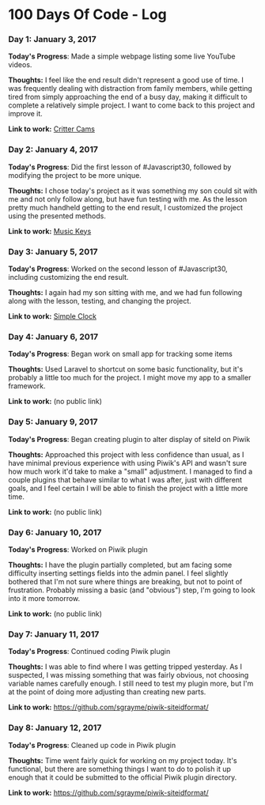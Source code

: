 # 100 Days Of Code - Log

### Day 1: January 3, 2017

**Today's Progress**: Made a simple webpage listing some live YouTube videos.

**Thoughts:** I feel like the end result didn't represent a good use of time. I was frequently dealing with distraction from family members, while getting tired from simply approaching the end of a busy day, making it difficult to complete a relatively simple project. I want to come back to this project and improve it.

**Link to work:** [Critter Cams](https://sgrayme.github.io/crittercams/)

### Day 2: January 4, 2017

**Today's Progress**: Did the first lesson of #Javascript30, followed by modifying the project to be more unique.

**Thoughts:** I chose today's project as it was something my son could sit with me and not only follow along, but have fun testing with me. As the lesson pretty much handheld getting to the end result, I customized the project using the presented methods.

**Link to work:** [Music Keys](https://js30.sgray.me/music-keys/)

### Day 3: January 5, 2017

**Today's Progress**: Worked on the second lesson of #Javascript30, including customizing the end result.

**Thoughts:** I again had my son sitting with me, and we had fun following along with the lesson, testing, and changing the project.

**Link to work:** [Simple Clock](https://js30.sgray.me/clock/)

### Day 4: January 6, 2017

**Today's Progress**: Began work on small app for tracking some items

**Thoughts:** Used Laravel to shortcut on some basic functionality, but it's probably a little too much for the project. I might move my app to a smaller framework.

**Link to work:** (no public link)

### Day 5: January 9, 2017

**Today's Progress**: Began creating plugin to alter display of siteId on Piwik

**Thoughts:** Approached this project with less confidence than usual, as I have minimal previous experience with using Piwik's API and wasn't sure how much work it'd take to make a "small" adjustment. I managed to find a couple plugins that behave similar to what I was after, just with different goals, and I feel certain I will be able to finish the project with a little more time.

**Link to work:** (no public link)

### Day 6: January 10, 2017

**Today's Progress**: Worked on Piwik plugin

**Thoughts:** I have the plugin partially completed, but am facing some difficulty inserting settings fields into the admin panel. I feel slightly bothered that I'm not sure where things are breaking, but not to point of frustration. Probably missing a basic (and "obvious") step, I'm going to look into it more tomorrow.

**Link to work:** (no public link)

### Day 7: January 11, 2017

**Today's Progress**: Continued coding Piwik plugin

**Thoughts:** I was able to find where I was getting tripped yesterday. As I suspected, I was missing something that was fairly obvious, not choosing variable names carefully enough. I still need to test my plugin more, but I'm at the point of doing more adjusting than creating new parts.

**Link to work:** https://github.com/sgrayme/piwik-siteidformat/

### Day 8: January 12, 2017

**Today's Progress**: Cleaned up code in Piwik plugin

**Thoughts:** Time went fairly quick for working on my project today. It's functional, but there are something things I want to do to polish it up enough that it could be submitted to the official Piwik plugin directory.

**Link to work:** https://github.com/sgrayme/piwik-siteidformat/
